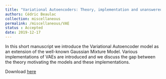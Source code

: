 ```yaml
---
title: "Variational Autoencoders: Theory, implementation and unanswered questions"
authors: Cédric Beaulac
collection: miscellaneous
permalink: /miscellaneous/VAE
status : Accepted
date: 2019-12-17
---
```


In this short manuscript we introduce the Variational Autoencoder model as an extension of the well-known Gaussian Mixture Model. Various implementations of VAEs are introduced and we discuss the gap between the theory motivating the models and these implementations.

Download [here](http://CedricBeaulac.github.io/files/VAE.pdf)
